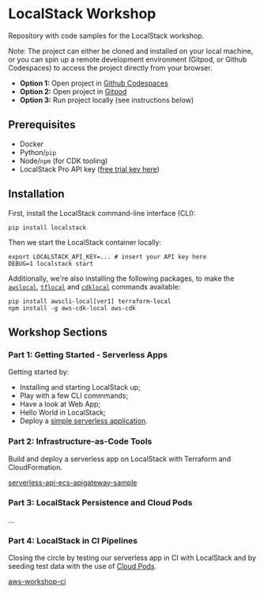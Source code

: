 # LocalStack Workshop

Repository with code samples for the LocalStack workshop.

Note: The project can either be cloned and installed on your local machine, or you can spin up a remote development environment (Gitpod, or Github Codespaces) to access the project directly from your browser.

* **Option 1:** Open project in [Github Codespaces](https://github.com/codespaces/new?hide_repo_select=true&ref=main&repo=630930347)
* **Option 2:** Open project in [Gitpod](https://gitpod.io/#https://github.com/localstack/localstack-workshop)
* **Option 3:** Run project locally (see instructions below)

## Prerequisites

* Docker
* Python/`pip`
* Node/`npm` (for CDK tooling)
* LocalStack Pro API key ([free trial key here](https://app.localstack.cloud))

## Installation

First, install the LocalStack command-line interface (CLI):
```
pip install localstack
```
Then we start the LocalStack container locally:
```
export LOCALSTACK_API_KEY=... # insert your API key here
DEBUG=1 localstack start
```

Additionally, we're also installing the following packages, to make the [`awslocal`](https://github.com/localstack/awscli-local), [`tflocal`](https://github.com/localstack/terraform-local) and [`cdklocal`](https://github.com/localstack/aws-cdk-local) commands available:
```
pip install awscli-local[ver1] terraform-local
npm install -g aws-cdk-local aws-cdk
```

## Workshop Sections

### Part 1: Getting Started - Serverless Apps

Getting started by:

- Installing and starting LocalStack up;
- Play with a few CLI commmands;
- Have a look at Web App;
- Hello World in LocalStack;
- Deploy a [simple serverless application](https://github.com/localstack/serverless-image-resizer).

### Part 2: Infrastructure-as-Code Tools

Build and deploy a serverless app on LocalStack with Terraform and CloudFormation.

[serverless-api-ecs-apigateway-sample](https://github.com/giograno/serverless-api-ecs-apigateway-sample)

### Part 3: LocalStack Persistence and Cloud Pods

...

### Part 4: LocalStack in CI Pipelines

Closing the circle by testing our serverless app in CI with LocalStack and by seeding test data with the use of [Cloud Pods](https://docs.localstack.cloud/user-guide/tools/cloud-pods/).

[aws-workshop-ci](https://github.com/giograno/aws-workshop-ci)

